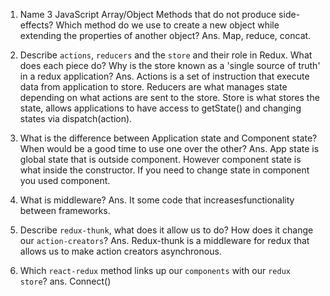 1.  Name 3 JavaScript Array/Object Methods that do not produce side-effects? Which method do we use to create a new object while extending the properties of another object?
Ans. Map, reduce, concat.
1.  Describe `actions`, `reducers` and the `store` and their role in Redux. What does each piece do? Why is the store known as a 'single source of truth' in a redux application?
Ans. Actions is a set of instruction that execute data from application to store. Reducers are what manages state depending on what actions are sent to the store. Store is what stores the state, allows applications to have access to getState() and changing states via dispatch(action).

1.  What is the difference between Application state and Component state? When would be a good time to use one over the other?
Ans. App state is global state that is outside component. However component state is what inside the constructor. If you need to change state in component you used component.  
1.  What is middleware?
Ans. It some code that increasesfunctionality between frameworks. 

1.  Describe `redux-thunk`, what does it allow us to do? How does it change our `action-creators`?
Ans. Redux-thunk is a middleware for redux that allows us to make action creators asynchronous.

1.  Which `react-redux` method links up our `components` with our `redux store`?
ans. Connect()